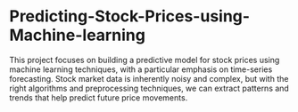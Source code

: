 # Predicting-Stock-Prices-using-Machine-learning
This project focuses on building a predictive model for stock prices using machine learning techniques, with a particular emphasis on time-series forecasting. Stock market data is inherently noisy and complex, but with the right algorithms and preprocessing techniques, we can extract patterns and trends that help predict future price movements.
